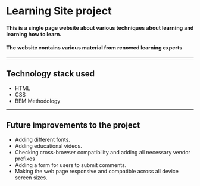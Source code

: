 # Learning Site project


####  This is a single page website about various techniques about learning and learning how to learn.


#### The website contains various material from renowed learning experts
---

## Technology stack used

* HTML
* CSS
* BEM Methodology
---

## Future improvements to the project

* Adding different fonts.
* Adding educational videos.
* Checking cross-browser compatibility and adding all necessary vendor prefixes
* Adding a form for users to submit comments.
* Making the web page responsive and compatible across all device screen sizes.

